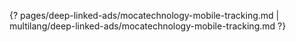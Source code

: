 {? pages/deep-linked-ads/mocatechnology-mobile-tracking.md | multilang/deep-linked-ads/mocatechnology-mobile-tracking.md ?}
